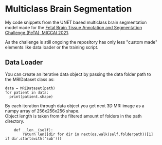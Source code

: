# Multiclass Brain Segmentation
My code snippets from the UNET based multiclass brain segmentation model made for the <a href="https://feta-2021.grand-challenge.org/">Fetal Brain Tissue Annotation and Segmentation Challenge (FeTA), MICCAI 2021</a>.

As the challenge is still ongoing the repository has only less "custom made" elements like data loader or the training script.

## Data Loader
You can create an iterative data object by passing the data folder path to the MRIDataset class as:
``` 
data = MRIDataset(path)
for patient in data:
  print(patient.shape)
```
By each iteration through data object you get next 3D MRI image as a numpy array of 256x256x256 shape.  
Object length is taken from the filtered amount of folders in the path directory.  
```
    def __len__(self):
        return len([dir for dir in next(os.walk(self.folderpath))[1] if dir.startswith('sub')])
```

